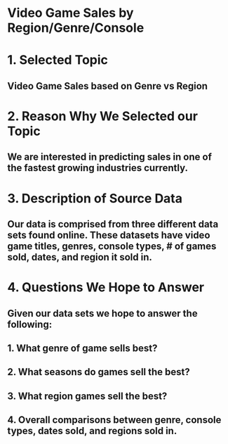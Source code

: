 # Video Game Sales by Region/Genre/Console

# 1. Selected Topic 
## Video Game Sales based on Genre vs Region

# 2. Reason Why We Selected our Topic
## We are interested in predicting sales in one of the fastest growing industries currently.

# 3. Description of Source Data
## Our data is comprised from three different data sets found online. These datasets have video game titles, genres, console types, # of games sold, dates, and region it sold in.

# 4. Questions We Hope to Answer
## Given our data sets we hope to answer the following:
## 1. What genre of game sells best?
## 2. What seasons do games sell the best?
## 3. What region games sell the best?
## 4. Overall comparisons between genre, console types, dates sold, and regions sold in.
